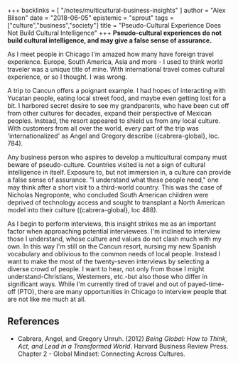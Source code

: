 +++
backlinks = [
  "/notes/multicultural-business-insights"
]
author = "Alex Bilson"
date = "2018-06-05"
epistemic = "sprout"
tags = ["culture","business","society"]
title = "Pseudo-Cultural Experience Does Not Build Cultural Intelligence"
+++
**Pseudo-cultural experiences do not build cultural intelligence, and may give a false sense of assurance.**

As I meet people in Chicago I'm amazed how many have foreign travel experience.  Europe, South America, Asia and more - I used to think world traveler was a unique title of mine.  With international travel comes cultural experience, or so I thought.  I was wrong.

A trip to Cancun offers a poignant example.  I had hopes of interacting with Yucatan people, eating local street food, and maybe even getting lost for a bit.  I harbored secret desire to see my grandparents, who have been cut off from other cultures for decades, expand their perspective of Mexican peoples.  Instead, the resort appeared to shield us from any local culture.  With customers from all over the world, every part of the trip was 'internationalized' as Angel and Gregory describe ({cabrera-global}, loc. 784).

Any business person who aspires to develop a multicultural company must beware of pseudo-culture.  Countries visited is not a sign of cultural intelligence in itself.  Exposure to, but not immersion in, a culture can provide a false sense of assurance.  "I understand what these people need," one may think after a short visit to a third-world country.  This was the case of Nicholas Negroponte, who concluded South American children were deprived of technology access and sought to transplant a North American model into their culture ({cabrera-global}, loc 488).

As I begin to perform interviews, this insight strikes me as an important factor when approaching potential interviewees.  I'm inclined to interview those I understand, whose culture and values do not clash much with my own.  In this way I'm still on the Cancun resort, nursing my new Spanish vocabulary and oblivious to the common needs of local people.  Instead I want to make the most of the twenty-seven interviews by selecting a diverse crowd of people.  I want to hear, not only from those I might understand-Christians, Westerners, etc.-but also those who differ in significant ways.  While I'm currently tired of travel and out of payed-time-off (PTO), there are many opportunities in Chicago to interview people that are not like me much at all.

## References

- Cabrera, Angel, and Gregory Unruh. (2012) _Being Global: How to Think, Act, and Lead in a Transformed World_. Harvard Business Review Press. Chapter 2 - Global Mindset: Connecting Across Cultures.
